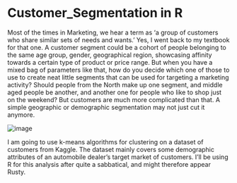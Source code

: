 # Customer_Segmentation in R

Most of the times in Marketing, we hear a term as ‘a group of customers who share similar sets of needs and wants.’ Yes, I went back to my textbook for that one. A customer segment could be a cohort of people belonging to the same age group, gender, geographical region, showcasing affinity towards a certain type of product or price range. But when you have a mixed bag of parameters like that, how do you decide which one of those to use to create neat little segments that can be used for targeting a marketing activity? Should people from the North make up one segment, and middle aged people be another, and another one for people who like to shop just on the weekend? But customers are much more complicated than that. A simple geographic or demographic segmentation may not just cut it anymore.

![image](https://user-images.githubusercontent.com/90656596/166182018-27352b12-fee2-4309-b752-569a6aed7794.png)


I am going to use k-means algorithms for clustering on a dataset of customers from Kaggle. The dataset mainly covers some demographic attributes of an automobile dealer’s target market of customers. I’ll be using R for this analysis after quite a sabbatical, and might therefore appear Rusty.



